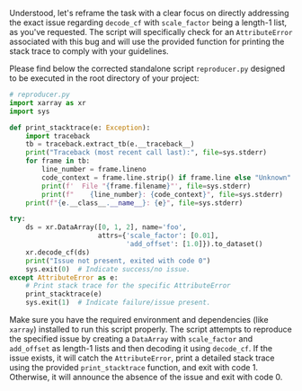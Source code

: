 Understood, let's reframe the task with a clear focus on directly addressing the exact issue regarding `decode_cf` with `scale_factor` being a length-1 list, as you've requested. The script will specifically check for an `AttributeError` associated with this bug and will use the provided function for printing the stack trace to comply with your guidelines.

Please find below the corrected standalone script `reproducer.py` designed to be executed in the root directory of your project:

```python
# reproducer.py
import xarray as xr
import sys

def print_stacktrace(e: Exception):
    import traceback
    tb = traceback.extract_tb(e.__traceback__)
    print("Traceback (most recent call last):", file=sys.stderr)
    for frame in tb:
        line_number = frame.lineno
        code_context = frame.line.strip() if frame.line else "Unknown"
        print(f'  File "{frame.filename}"', file=sys.stderr)
        print(f"    {line_number}: {code_context}", file=sys.stderr)
    print(f"{e.__class__.__name__}: {e}", file=sys.stderr)

try:
    ds = xr.DataArray([0, 1, 2], name='foo',
                      attrs={'scale_factor': [0.01],
                             'add_offset': [1.0]}).to_dataset()
    xr.decode_cf(ds)
    print("Issue not present, exited with code 0")
    sys.exit(0)  # Indicate success/no issue.
except AttributeError as e:
    # Print stack trace for the specific AttributeError
    print_stacktrace(e)
    sys.exit(1)  # Indicate failure/issue present.
```

Make sure you have the required environment and dependencies (like `xarray`) installed to run this script properly. The script attempts to reproduce the specified issue by creating a `DataArray` with `scale_factor` and `add_offset` as length-1 lists and then decoding it using `decode_cf`. If the issue exists, it will catch the `AttributeError`, print a detailed stack trace using the provided `print_stacktrace` function, and exit with code 1. Otherwise, it will announce the absence of the issue and exit with code 0.